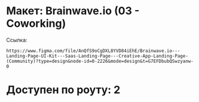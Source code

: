 # Макет: Brainwave.io (03 - Coworking)

Ссылка:
```
https://www.figma.com/file/AnQfS9oCgDXL8YVD84iEhE/Brainwave.io---Landing-Page-UI-Kit---Saas-Landing-Page---Creative-App-Landing-Page-(Community)?type=design&node-id=0-2226&mode=design&t=G7EFDbubQSwzyanw-0
```

# Доступен по роуту: 2